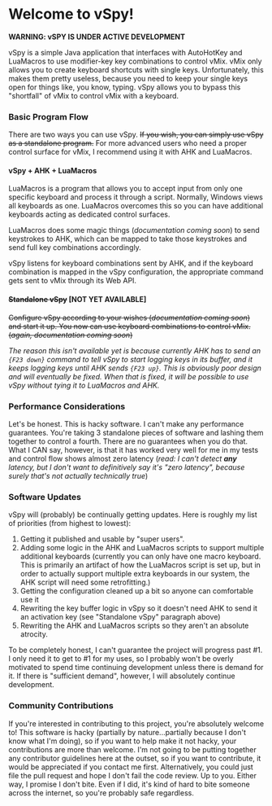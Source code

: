 # Welcome to vSpy!
**WARNING:  vSPY IS UNDER ACTIVE DEVELOPMENT**

vSpy is a simple Java application that interfaces with AutoHotKey and LuaMacros to use modifier-key key combinations to control vMix.  vMix only allows you to create keyboard shortcuts with single keys.  Unfortunately, this makes them pretty useless, because you need to keep your single keys open for things like, you know, typing.  vSpy allows you to bypass this "shortfall" of vMix to control vMix with a keyboard.

### Basic Program Flow

There are two ways you can use vSpy.  ~~If you wish, you can simply use vSpy as a standalone program.~~  For more advanced users who need a proper control surface for vMix, I recommend using it with AHK and LuaMacros.

#### vSpy + AHK + LuaMacros

LuaMacros is a program that allows you to accept input from only one specific keyboard and process it through a script.  Normally, Windows views all keyboards as one.  LuaMacros overcomes this so you can have additional keyboards acting as dedicated control surfaces.

LuaMacros does some magic things (*documentation coming soon*) to send keystrokes to AHK, which can be mapped to take those keystrokes and send full key combinations accordingly.

vSpy listens for keyboard combinations sent by AHK, and if the keyboard combination is mapped in the vSpy configuration, the appropriate command gets sent to vMix through its Web API.

#### ~~Standalone vSpy~~ [NOT YET AVAILABLE]

~~Configure vSpy according to your wishes (*documentation coming soon*) and start it up.  You now can use keyboard combinations to control vMix.  (*again, documentation coming soon*)~~

*The reason this isn't available yet is because currently AHK has to send an `{F23 down}` command to tell vSpy to start logging keys in its buffer, and it keeps logging keys until AHK sends `{F23 up}`.  This is obviously poor design and will eventually be fixed.  When that is fixed, it will be possible to use vSpy without tying it to LuaMacros and AHK.*

### Performance Considerations

Let's be honest.  This is hacky software.  I can't make any performance guarantees.  You're taking 3 standalone pieces of software and lashing them together to control a fourth.  There are no guarantees when you do that.  What I CAN say, however, is that it has worked very well for me in my tests and control flow shows almost zero latency (*read: I can't detect **any** latency, but I don't want to definitively say it's "zero latency", because surely that's not actually technically true*)

### Software Updates

vSpy will (probably) be continually getting updates.  Here is roughly my list of priorities (from highest to lowest):

1) Getting it published and usable by "super users".
2) Adding some logic in the AHK and LuaMacros scripts to support multiple additional keyboards (currently you can only have one macro keyboard.  This is primarily an artifact of how the LuaMacros script is set up, but in order to actually support multiple extra keyboards in our system, the AHK script will need some retrofitting.)
3) Getting the configuration cleaned up a bit so anyone can comfortable use it
4) Rewriting the key buffer logic in vSpy so it doesn't need AHK to send it an activation key (see "Standalone vSpy" paragraph above)
5) Rewriting the AHK and LuaMacros scripts so they aren't an absolute atrocity.

To be completely honest, I can't guarantee the project will progress past #1.  I only need it to get to #1 for my uses, so I probably won't be overly motivated to spend time continuing development unless there is demand for it.  If there is "sufficient demand", however, I will absolutely continue development.

### Community Contributions

If you're interested in contributing to this project, you're absolutely welcome to!  This software is hacky (partially by nature...partially because I don't know what I'm doing), so if you want to help make it not hacky, your contributions are more than welcome.  I'm not going to be putting together any contributor guidelines here at the outset, so if you want to contribute, it would be appreciated if you contact me first.  Alternatively, you could just file the pull request and hope I don't fail the code review.  Up to you.  Either way, I promise I don't bite.  Even if I did, it's kind of hard to bite someone across the internet, so you're probably safe regardless.
